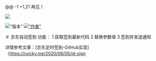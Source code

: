 @@ -1 +1,21 
再见！
<p align =“ center”>
    <img src =“ https://cdn.jsdelivr.net/gh/ruicky/ruicky.github.io/2020/06/05/jd-sign/0.png”>
</ p>

<p align =“ center”>
    <img alt =“版本” src =“ https://img.shields.io/badge/release-0.0.1-blue” />
    <a href="https://github.com/ruicky">
        <img alt =“作者” src =“ https://img.shields.io/badge/author-ruicky-blueviolet” />
    </a>
</ p>

＃ 京东自动签到
功能：
1.获取签到最新代码
2.替换参数值
3.签到并发送通知

详情参考文章：[京东定时签到-GitHub实现]（https://ruicky.me/2020/06/05/jd-sign


